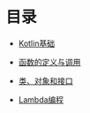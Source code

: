 # 目录

* [Kotlin基础](02/kotlin基础.md)

* [函数的定义与调用](03/函数的定义与调用.md)

* [类、对象和接口](04/类、对象和接口.md)

* [Lambda编程](05/Lambda编程.md)

